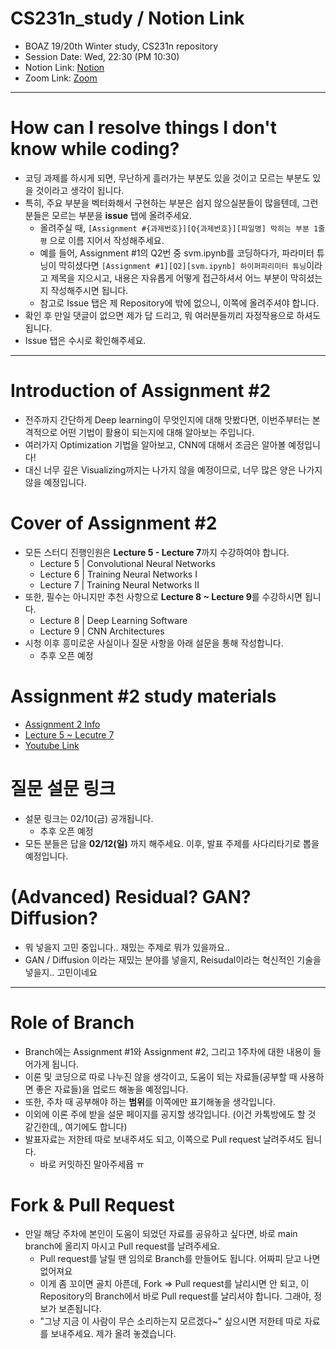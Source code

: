 # CS231n_study / Notion Link
* BOAZ 19/20th Winter study, CS231n repository  
* Session Date: Wed, 22:30 (PM 10:30)
* Notion Link: [Notion](https://url.kr/4bin67)
* Zoom Link: [Zoom](https://korea-ac-kr.zoom.us/j/96772869170?pwd=U1ZiSHJFeWJ6QXVNdHg3Z2JWMHM1Zz09)
---
# How can I resolve things I don't know while coding?
* 코딩 과제를 하시게 되면, 무난하게 흘러가는 부분도 있을 것이고 모르는 부분도 있을 것이라고 생각이 됩니다.
* 특히, 주요 부분을 벡터화해서 구현하는 부분은 쉽지 않으실분들이 많을텐데, 그런 분들은 모르는 부분을 **issue** 탭에 올려주세요.
    * 올려주실 때, `[Assignment #{과제번호}][Q{과제번호}][파일명] 막히는 부분 1줄평` 으로 이름 지어서 작성해주세요.
    * 예를 들어, Assignment #1의 Q2번 중 svm.ipynb를 코딩하다가, 파라미터 튜닝이 막히셨다면 `[Assignment #1][Q2][svm.ipynb] 하이퍼파리미터 튜닝`이라고 제목을 지으시고, 내용은 자유롭게 어떻게 접근하셔서 어느 부분이 막히셨는지 작성해주시면 됩니다.
    * 참고로 Issue 탭은 제 Repository에 밖에 없으니, 이쪽에 올려주셔야 합니다.
* 확인 후 만일 댓글이 없으면 제가 답 드리고, 뭐 여러분들끼리 자정작용으로 하셔도 됩니다.
* Issue 탭은 수시로 확인해주세요.
---
# Introduction of Assignment #2
* 전주까지 간단하게 Deep learning이 무엇인지에 대해 맛봤다면, 이번주부터는 본격적으로 어떤 기법이 활용이 되는지에 대해 알아보는 주입니다.
* 여러가지 Optimization 기법을 알아보고, CNN에 대해서 조금은 알아볼 예정입니다!
* 대신 너무 깊은 Visualizing까지는 나가지 않을 예정이므로, 너무 많은 양은 나가지 않을 예정입니다.

# Cover of Assignment #2
* 모든 스터디 진행인원은 **Lecture 5 - Lecture 7**까지 수강하여야 합니다.
    * Lecture 5 | Convolutional Neural Networks
    * Lecture 6 | Training Neural Networks I
    * Lecture 7 | Training Neural Networks II
* 또한, 필수는 아니지만 추천 사항으로 **Lecture 8 ~ Lecture 9**를 수강하시면 됩니다.
    * Lecture 8 | Deep Learning Software
    * Lecture 9 | CNN Architectures
* 시청 이후 흥미로운 사실이나 질문 사항을 아래 설문을 통해 작성합니다.
    * 추후 오픈 예정

# Assignment #2 study materials
* [Assignment 2 Info](https://cs231n.github.io/assignments2022/assignment2/)
* [Lecture 5 ~ Lecutre 7](http://cs231n.stanford.edu/schedule.html)
* [Youtube Link](https://www.youtube.com/watch?v=vT1JzLTH4G4&list=PLC1qU-LWwrF64f4QKQT-Vg5Wr4qEE1Zxk)

# 질문 설문 링크
* 설문 링크는 02/10(금) 공개됩니다.
    * 추후 오픈 예정
* 모든 분들은 답을 **02/12(일)** 까지 해주세요. 이후, 발표 주제를 사다리타기로 뽑을 예정입니다.

# (Advanced) Residual? GAN? Diffusion?
* 뭐 넣을지 고민 중입니다.. 재밌는 주제로 뭐가 있을까요..
* GAN / Diffusion 이라는 재밌는 분야를 넣을지, Reisudal이라는 혁신적인 기술을 넣을지.. 고민이네요
---
# Role of Branch
* Branch에는 Assignment #1와 Assignment #2, 그리고 1주차에 대한 내용이 들어가게 됩니다.
* 이론 및 코딩으로 따로 나누진 않을 생각이고, 도움이 되는 자료들(공부할 때 사용하면 좋은 자료들)을 업로드 해놓을 예정입니다.
* 또한, 주차 때 공부해야 하는 **범위**를 이쪽에만 표기해놓을 생각입니다.
* 이외에 이론 주에 받을 설문 페이지를 공지할 생각입니다. (이건 카톡방에도 할 것 같긴한데,, 여기에도 합니다)
* 발표자료는 저한테 따로 보내주셔도 되고, 이쪽으로 Pull request 날려주셔도 됩니다.
    * 바로 커밋하진 말아주세욥 ㅠ

# Fork & Pull Request
* 만일 해당 주차에 본인이 도움이 되었던 자료를 공유하고 싶다면, 바로 main branch에 올리지 마시고 Pull request를 날려주세요.
    * Pull request를 날릴 땐 임의로 Branch를 만들어도 됩니다. 어짜피 닫고 나면 없어져요
    * 이게 좀 꼬이면 골치 아픈데, Fork => Pull request를 날리시면 안 되고, 이 Repository의 Branch에서 바로 Pull request를 날리셔야 합니다. 그래야, 정보가 보존됩니다.
    * "그냥 지금 이 사람이 무슨 소리하는지 모르겠다~" 싶으시면 저한테 따로 자료를 보내주세요. 제가 올려 놓겠습니다.
